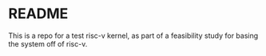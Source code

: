 # README #

This is a repo for a test risc-v kernel, as part of a feasibility study for basing the system off of risc-v.